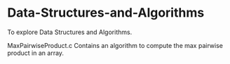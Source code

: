 # Data-Structures-and-Algorithms

To explore Data Structures and Algorithms.

MaxPairwiseProduct.c
Contains an algorithm to compute the max pairwise product in an array.

